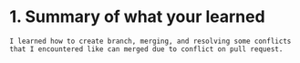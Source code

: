 # 1. Summary of what your learned

    I learned how to create branch, merging, and resolving some conflicts that I encountered like can merged due to conflict on pull request.
